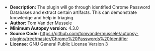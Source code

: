 - __Description:__ The plugin will go through identified Chrome Password Databases and extract certain artifacts. This can demonstrate knowledge and help in triaging.
- __Author:__ Tom Van der Mussele
- __Minimum Autopsy version:__ 4.3.0
- __Source Code:__ https://github.com/tomvandermussele/autopsy-plugins/tree/master/Chrome%20Passwords%20Identifier
- __License:__ GNU General Public License Version 3
